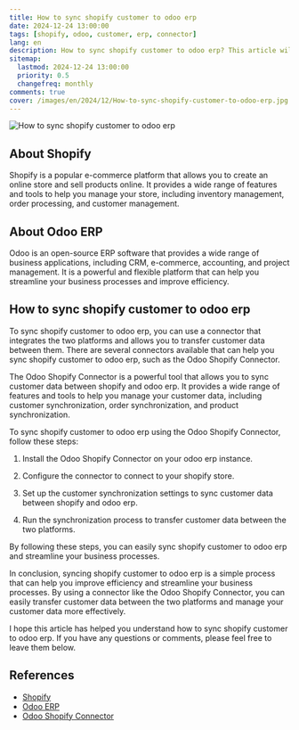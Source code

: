 ```yaml
---
title: How to sync shopify customer to odoo erp
date: 2024-12-24 13:00:00
tags: [shopify, odoo, customer, erp, connector]
lang: en
description: How to sync shopify customer to odoo erp? This article will guide you on how to sync shopify customer to odoo erp.
sitemap:
  lastmod: 2024-12-24 13:00:00
  priority: 0.5
  changefreq: monthly
comments: true
cover: /images/en/2024/12/How-to-sync-shopify-customer-to-odoo-erp.jpg
---
```


![How to sync shopify customer to odoo erp](/images/en/2024/12/How-to-sync-shopify-customer-to-odoo-erp.jpg)

## About Shopify

Shopify is a popular e-commerce platform that allows you to create an online store and sell products online. It provides a wide range of features and tools to help you manage your store, including inventory management, order processing, and customer management.

## About Odoo ERP

Odoo is an open-source ERP software that provides a wide range of business applications, including CRM, e-commerce, accounting, and project management. It is a powerful and flexible platform that can help you streamline your business processes and improve efficiency.

## How to sync shopify customer to odoo erp

To sync shopify customer to odoo erp, you can use a connector that integrates the two platforms and allows you to transfer customer data between them. There are several connectors available that can help you sync shopify customer to odoo erp, such as the Odoo Shopify Connector.

The Odoo Shopify Connector is a powerful tool that allows you to sync customer data between shopify and odoo erp. It provides a wide range of features and tools to help you manage your customer data, including customer synchronization, order synchronization, and product synchronization.

To sync shopify customer to odoo erp using the Odoo Shopify Connector, follow these steps:

1. Install the Odoo Shopify Connector on your odoo erp instance.

2. Configure the connector to connect to your shopify store.

3. Set up the customer synchronization settings to sync customer data between shopify and odoo erp.

4. Run the synchronization process to transfer customer data between the two platforms.

By following these steps, you can easily sync shopify customer to odoo erp and streamline your business processes.

In conclusion, syncing shopify customer to odoo erp is a simple process that can help you improve efficiency and streamline your business processes. By using a connector like the Odoo Shopify Connector, you can easily transfer customer data between the two platforms and manage your customer data more effectively. 

I hope this article has helped you understand how to sync shopify customer to odoo erp. If you have any questions or comments, please feel free to leave them below.

## References

- [Shopify](https://www.shopify.com/)
- [Odoo ERP](https://www.odoo.com/)
- [Odoo Shopify Connector](https://github.com/NexaMerchant/OdooClient)
```
